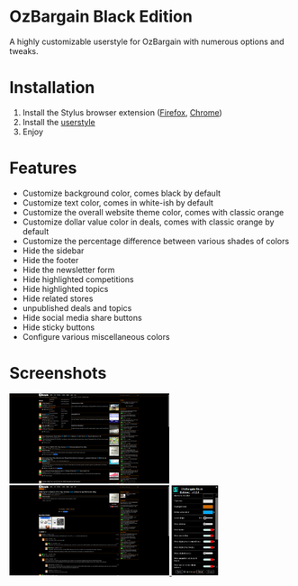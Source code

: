 # OzBargain Black Edition
A highly customizable userstyle for OzBargain with numerous options and tweaks.

# Installation
1. Install the Stylus browser extension ([Firefox](https://addons.mozilla.org/en-US/firefox/addon/styl-us/), [Chrome](https://chrome.google.com/webstore/detail/stylus/clngdbkpkpeebahjckkjfobafhncgmne))
2. Install the [userstyle](https://github.com/BillyCool/UserStyles/raw/master/OzBargain-Black-Edition/ozbargain-black-edition.user.css)
3. Enjoy

# Features
* Customize background color, comes black by default
* Customize text color, comes in white-ish by default
* Customize the overall website theme color, comes with classic orange
* Customize dollar value color in deals, comes with classic orange by default
* Customize the percentage difference between various shades of colors
* Hide the sidebar
* Hide the footer
* Hide the newsletter form
* Hide highlighted competitions
* Hide highlighted topics
* Hide related stores
* unpublished deals and topics
* Hide social media share buttons
* Hide sticky buttons
* Configure various miscellaneous colors


# Screenshots
<a href="https://raw.githubusercontent.com/BillyCool/UserStyles/master/OzBargain-Black-Edition/screenshots/2.png">
  <img src="https://raw.githubusercontent.com/BillyCool/UserStyles/master/OzBargain-Black-Edition/screenshots/2.png" alt="Main page" height=160 >
</a>
<a href="https://raw.githubusercontent.com/BillyCool/UserStyles/master/OzBargain-Black-Edition/screenshots/3.png">
  <img src="https://raw.githubusercontent.com/BillyCool/UserStyles/master/OzBargain-Black-Edition/screenshots/3.png" alt="Deal page" height=160 >
</a>
<a href="https://raw.githubusercontent.com/BillyCool/UserStyles/master/OzBargain-Black-Edition/screenshots/4.png">
  <img src="https://raw.githubusercontent.com/BillyCool/UserStyles/master/OzBargain-Black-Edition/screenshots/4.png" alt="Userstyle options" height=160 >
</a>
